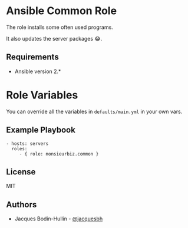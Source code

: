 # Ansible Common Role

The role installs some often used programs.

It also updates the server packages :joy:.

## Requirements

* Ansible version 2.*

# Role Variables

You can override all the variables in `defaults/main.yml` in your own vars.

## Example Playbook

    - hosts: servers
      roles:
         - { role: monsieurbiz.common }

## License

MIT

## Authors

* Jacques Bodin-Hullin - [@jacquesbh](https://twitter.com/jacquesbh)
